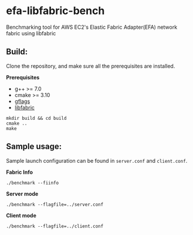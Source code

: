 # efa-libfabric-bench
Benchmarking tool for AWS EC2's Elastic Fabric Adapter(EFA) network fabric using libfabric

## Build:
Clone the repository, and make sure all the prerequisites are installed.

**Prerequisites**
- g++ >= 7.0
- cmake >= 3.10
- [gflags](https://github.com/gflags/gflags)
- [libfabric](https://ofiwg.github.io/libfabric/)

```shell
mkdir build && cd build
cmake ..
make
```

## Sample usage:

Sample launch configuration can be found in `server.conf` and `client.conf`.

**Fabric Info**
```shell
./benchmark --fiinfo
```

**Server mode**
```shell
./benchmark --flagfile=../server.conf
```

**Client mode**
```shell
./benchmark --flagfile=../client.conf
```